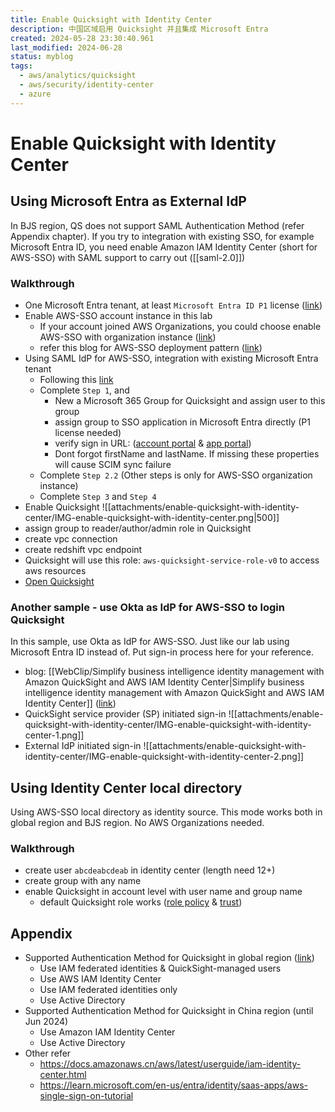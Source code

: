 ```yaml
---
title: Enable Quicksight with Identity Center
description: 中国区域启用 Quicksight 并且集成 Microsoft Entra
created: 2024-05-28 23:30:40.961
last_modified: 2024-06-28
status: myblog
tags:
  - aws/analytics/quicksight
  - aws/security/identity-center
  - azure
---
```


# Enable Quicksight with Identity Center
## Using Microsoft Entra as External IdP
In BJS region, QS does not support SAML Authentication Method (refer Appendix chapter). If you try to integration with existing SSO, for example Microsoft Entra ID, you need enable Amazon IAM Identity Center (short for AWS-SSO) with SAML support to carry out ([[saml-2.0]])

### Walkthrough
- One Microsoft Entra tenant, at least `Microsoft Entra ID P1`  license  ([link](https://www.microsoft.com/en-us/security/business/microsoft-entra-pricing))
- Enable AWS-SSO account instance in this lab
    - If your account joined AWS Organizations, you could choose enable AWS-SSO with organization instance ([link](https://docs.aws.amazon.com/singlesignon/latest/userguide/identity-center-instances.html))
    - refer this blog for AWS-SSO deployment pattern ([link](https://aws.amazon.com/cn/blogs/security/how-to-use-multiple-instances-of-aws-iam-identity-center/))
- Using SAML IdP for AWS-SSO, integration with existing Microsoft Entra tenant 
    - Following this [link](https://docs.aws.amazon.com/singlesignon/latest/userguide/idp-microsoft-entra.html)
    - Complete `Step 1`, and
        - New a Microsoft 365 Group for Quicksight and assign user to this group
        - assign group to SSO application in Microsoft Entra directly (P1 license needed)
        - verify sign in URL: ([account portal](https://myaccount.microsoft.com) & [app portal](https://myapplications.microsoft.com/))
        - Dont forgot firstName and lastName. If missing these properties will cause SCIM sync failure
    - Complete `Step 2.2` (Other steps is only for AWS-SSO organization instance)
    - Complete `Step 3` and `Step 4`
- Enable Quicksight 
![[attachments/enable-quicksight-with-identity-center/IMG-enable-quicksight-with-identity-center.png|500]]
- assign group to reader/author/admin role in Quicksight
- create vpc connection
- create redshift vpc endpoint
- Quicksight will use this role: `aws-quicksight-service-role-v0` to access aws resources
- [Open Quicksight](cn-north-1.quicksight.amazonaws.cn)

### Another sample - use Okta as IdP for AWS-SSO to login Quicksight
In this sample, use Okta as IdP for AWS-SSO. Just like our lab using Microsoft Entra ID instead of. Put sign-in process here for your reference.

- blog: [[WebClip/Simplify business intelligence identity management with Amazon QuickSight and AWS IAM Identity Center|Simplify business intelligence identity management with Amazon QuickSight and AWS IAM Identity Center]] ([link](https://aws.amazon.com/cn/blogs/business-intelligence/simplify-business-intelligence-identity-management-with-amazon-quicksight-and-aws-iam-identity-center/))
- QuickSight service provider (SP) initiated sign-in
![[attachments/enable-quicksight-with-identity-center/IMG-enable-quicksight-with-identity-center-1.png]]
- External IdP initiated sign-in
![[attachments/enable-quicksight-with-identity-center/IMG-enable-quicksight-with-identity-center-2.png]]


## Using Identity Center local directory
Using AWS-SSO local directory as identity source. This mode works both in global region and BJS region. No AWS Organizations needed.

### Walkthrough
- create user `abcdeabcdeab` in identity center (length need 12+)
- create group with any name
- enable Quicksight in account level with user name and group name
    - default Quicksight role works ([role policy](https://docs.aws.amazon.com/quicksight/latest/user/iam-policy-examples.html#security_iam_id-based-policy-examples-all-access-enterprise-edition-sso) & [trust](https://docs.aws.amazon.com/quicksight/latest/user/security_iam_service-with-iam.html#security-create-iam-role))


## Appendix
- Supported Authentication Method for Quicksight in global region ([link](https://docs.aws.amazon.com/quicksight/latest/user/identity.html))
    - Use IAM federated identities & QuickSight-managed users
    - Use AWS IAM Identity Center
    - Use IAM federated identities only
    - Use Active Directory
- Supported Authentication Method for Quicksight in China region (until Jun 2024)
    - Use Amazon IAM Identity Center
    - Use Active Directory
- Other refer
    - https://docs.amazonaws.cn/aws/latest/userguide/iam-identity-center.html
    - https://learn.microsoft.com/en-us/entra/identity/saas-apps/aws-single-sign-on-tutorial

